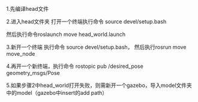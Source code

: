 1.先编译head文件

2.进入head文件夹 打开一个终端执行命令 source devel/setup.bash

然后执行命令roslaunch move head_world.launch

3.新开一个终端 执行命令 source devel/setup.bash， 然后执行rosrun move move_node

4.再开一个新终端，执行命令 rostopic pub /desired_pose geometry_msgs/Pose

5.如果步骤2中head_world打开失败，则需新开一个gazebo，导入model文件夹中的model（gazebo中insert的add path）

